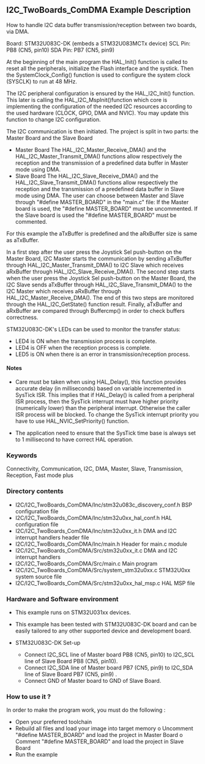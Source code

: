 ## <b>I2C_TwoBoards_ComDMA Example Description</b>

How to handle I2C data buffer transmission/reception between two boards, 
via DMA.

Board: STM32U083C-DK (embeds a STM32U083MCTx device)
SCL Pin: PB8 (CN5, pin10)
SDA Pin: PB7 (CN5, pin9)

At the beginning of the main program the HAL_Init() function is called to reset 
all the peripherals, initialize the Flash interface and the systick.
Then the SystemClock_Config() function is used to configure the system
clock (SYSCLK) to run at 48 MHz.

The I2C peripheral configuration is ensured by the HAL_I2C_Init() function.
This later is calling the HAL_I2C_MspInit()function which core is implementing
the configuration of the needed I2C resources according to the used hardware (CLOCK, 
GPIO, DMA and NVIC). You may update this function to change I2C configuration.

The I2C communication is then initiated.
The project is split in two parts: the Master Board and the Slave Board
- Master Board
  The HAL_I2C_Master_Receive_DMA() and the HAL_I2C_Master_Transmit_DMA() functions 
  allow respectively the reception and the transmission of a predefined data buffer
  in Master mode using DMA.
- Slave Board
  The HAL_I2C_Slave_Receive_DMA() and the HAL_I2C_Slave_Transmit_DMA() functions 
  allow respectively the reception and the transmission of a predefined data buffer
  in Slave mode using DMA.
The user can choose between Master and Slave through "#define MASTER_BOARD"
in the "main.c" file:
If the Master board is used, the "#define MASTER_BOARD" must be uncommented.
If the Slave board is used the "#define MASTER_BOARD" must be commented.

For this example the aTxBuffer is predefined and the aRxBuffer size is same as aTxBuffer.

In a first step after the user press the Joystick Sel push-button on the Master Board,
I2C Master starts the communication by sending aTxBuffer through HAL_I2C_Master_Transmit_DMA()
to I2C Slave which receives aRxBuffer through HAL_I2C_Slave_Receive_DMA(). 
The second step starts when the user press the Joystick Sel push-button on the Master Board,
the I2C Slave sends aTxBuffer through HAL_I2C_Slave_Transmit_DMA()
to the I2C Master which receives aRxBuffer through HAL_I2C_Master_Receive_DMA().
The end of this two steps are monitored through the HAL_I2C_GetState() function
result.
Finally, aTxBuffer and aRxBuffer are compared through Buffercmp() in order to 
check buffers correctness.  

STM32U083C-DK's LEDs can be used to monitor the transfer status:
 - LED4 is ON when the transmission process is complete.
 - LED4 is OFF when the reception process is complete.
 - LED5 is ON when there is an error in transmission/reception process.  

#### <b>Notes</b>
 -  Care must be taken when using HAL_Delay(), this function provides accurate delay (in milliseconds)
    based on variable incremented in SysTick ISR. This implies that if HAL_Delay() is called from
    a peripheral ISR process, then the SysTick interrupt must have higher priority (numerically lower)
    than the peripheral interrupt. Otherwise the caller ISR process will be blocked.
    To change the SysTick interrupt priority you have to use HAL_NVIC_SetPriority() function.

 -  The application need to ensure that the SysTick time base is always set to 1 millisecond
    to have correct HAL operation.


### <b>Keywords</b>
Connectivity, Communication, I2C, DMA, Master, Slave, Transmission, Reception, Fast mode plus


### <b>Directory contents</b> 

  - I2C/I2C_TwoBoards_ComDMA/Inc/stm32u083c_discovery_conf.h     BSP configuration file
  - I2C/I2C_TwoBoards_ComDMA/Inc/stm32u0xx_hal_conf.h    HAL configuration file
  - I2C/I2C_TwoBoards_ComDMA/Inc/stm32u0xx_it.h          DMA and I2C interrupt handlers header file
  - I2C/I2C_TwoBoards_ComDMA/Inc/main.h                  Header for main.c module  
  - I2C/I2C_TwoBoards_ComDMA/Src/stm32u0xx_it.c          DMA and I2C interrupt handlers
  - I2C/I2C_TwoBoards_ComDMA/Src/main.c                  Main program
  - I2C/I2C_TwoBoards_ComDMA/Src/system_stm32u0xx.c      STM32U0xx system source file
  - I2C/I2C_TwoBoards_ComDMA/Src/stm32u0xx_hal_msp.c     HAL MSP file    

### <b>Hardware and Software environment</b>

  - This example runs on STM32U031xx devices.
    
  - This example has been tested with STM32U083C-DK board and can be
    easily tailored to any other supported device and development board.    

  - STM32U083C-DK Set-up

    - Connect I2C_SCL line of Master board PB8 (CN5, pin10) to I2C_SCL line of Slave Board PB8 (CN5, pin10).
    - Connect I2C_SDA line of Master board PB7 (CN5, pin9) to I2C_SDA line of Slave Board PB7 (CN5, pin9) .
    - Connect GND of Master board to GND of Slave Board.

### <b>How to use it ?</b>

In order to make the program work, you must do the following :
 - Open your preferred toolchain 
 - Rebuild all files and load your image into target memory
    o Uncomment "#define MASTER_BOARD" and load the project in Master Board
    o Comment "#define MASTER_BOARD" and load the project in Slave Board
 - Run the example

